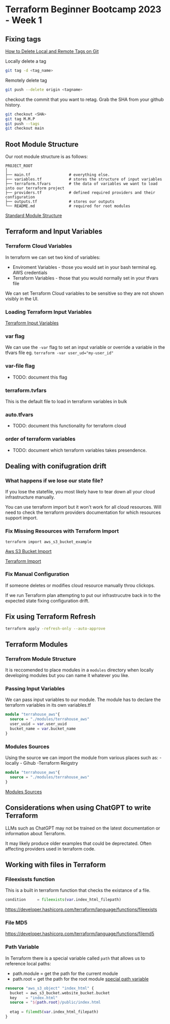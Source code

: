 # Terraform Beginner Bootcamp 2023 - Week 1

## Fixing tags

[How to Delete Local and Remote Tags on Git](https://devconnected.com/how-to-delete-local-and-remote-tags-on-git/)

Locally delete a tag

```sh
git tag -d <tag_name>
```

Remotely delete tag
```sh
git push --delete origin <tagname>
```

checkout the commit that you want to retag. Grab the SHA from your github history.

```sh
git checkout <SHA>
git tag M.M.P
git push --tags
git checkout main
```

## Root Module Structure

Our root module structure is as follows:

```
PROJECT_ROOT
│
├── main.tf                 # everything else.
├── variables.tf            # stores the structure of input variables
├── terraform.tfvars        # the data of variables we want to load into our terraform project
├── providers.tf            # defined required providers and their configuration
├── outputs.tf              # stores our outputs
└── README.md               # required for root modules
```

[Standard Module Structure](https://developer.hashicorp.com/terraform/language/modules/develop/structure)

## Terraform and Input Variables

### Terraform Cloud Variables

In terraform we can set two kind of variables:
- Enviroment Variables - those you would set in your bash terminal eg. AWS credentials
- Terraform Variables - those that you would normally set in your tfvars file

We can set Terraform Cloud variables to be sensitive so they are not shown visibly in the UI.

### Loading Terraform Input Variables

[Terraform Input Variables](https://developer.hashicorp.com/terraform/language/values/variables)

### var flag
We can use the `-var` flag to set an input variable or override a variable in the tfvars file eg. `terraform -var user_ud="my-user_id"`

### var-file flag

- TODO: document this flag

### terraform.tvfars

This is the default file to load in terraform variables in bulk

### auto.tfvars

- TODO: document this functionality for terraform cloud

### order of terraform variables

- TODO: document which terraform variables takes presendence.


## Dealing with conifugration drift

### What happens if we lose our state file?

If you lose the statefile, you most likely have to tear down all your cloud infrastructure manually.

You can use terraform import but it won't work for all cloud resources. Will need to check the terraform providers documentation for which resources support import. 

### Fix Missing Resources with Terraform Import

`terraform import aws_s3_bucket_example`

[Aws S3 Bucket Import](https://registry.terraform.io/providers/hashicorp/aws/latest/docs/resources/s3_bucket#import)

[Terraform Import](https://developer.hashicorp.com/terraform/cli/import)

### Fix Manual Configuration

If someone deletes or modifies cloud resource manually throu clickops.

If we run Terraform plan attempting to put our infrastrucutre back in to the expected state fixing configuration drift.

## Fix using Terraform Refresh

```sh
terraform apply -refresh-only --auto-approve
```

## Terraform Modules

### Terrafrom Module Structure

It is reccomended to place modules in a `modules` directory when locally developing modules but you can name it whatever you like.

### Passing Input Variables

We can pass input variables to our module.
The module has to declare the terraform variables in its own variables.tf

```tf
module "terrahouse_aws"{
  source = "./modules/terrahouse_aws"
  user_uuid = var.user_uuid
  bucket_name = var.bucket_name
}
```
### Modules Sources

Using the source we can import the module from various places such as:
    - locally
    - Gihub
    -Terraform Reigstry
```tf
module "terrahouse_aws"{
  source = "./modules/terrahouse_aws"
}
```

[Modules Sources](https://developer.hashicorp.com/terraform/language/modules/)

## Considerations when using ChatGPT to write Terraform

LLMs such as ChatGPT may not be trained on the latest documentation or information about Terraform.

It may likely produce older examples that could be deprectated. Often affecting providers used in terraform code.

## Working with files in Terraform

### Fileexissts function

This is a built in terraform function that checks the existance of a file.
```tf
condition     = fileexists(var.index_html_filepath)
```
https://developer.hashicorp.com/terraform/language/functions/fileexists

### File MD5

https://developer.hashicorp.com/terraform/language/functions/filemd5

### Path Variable
In Terraform there is a special variable called `path` that allows us to reference local paths:
- path.module = get the path for the current module
- path.root = get the path for the root module
[special path variable](https://developer.hashicorp.com/terraform/language/expressions/references)

```tf
resource "aws_s3_object" "index_html" {
  bucket = aws_s3_bucket.website_bucket.bucket
  key    = "index.html"
  source = "${path.root}/public/index.html
  
  etag = filemd5(var.index_html_filepath)
}
```